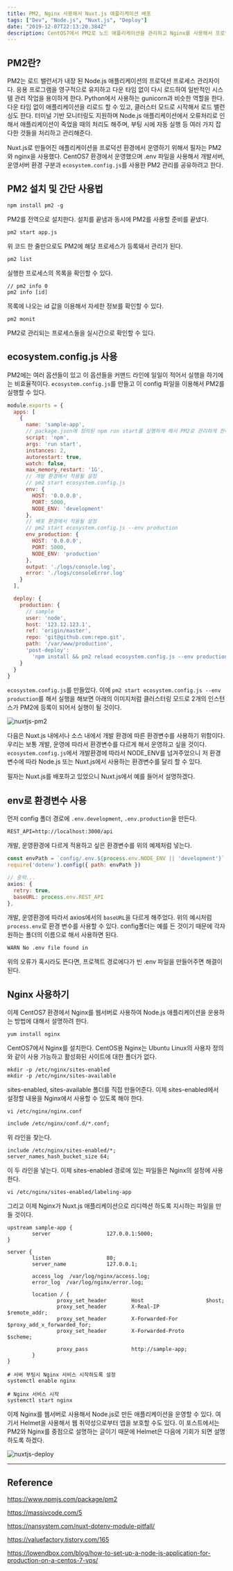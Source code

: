 ```yaml
---
title: PM2, Nginx 사용해서 Nuxt.js 애플리케이션 배포
tags: ["Dev", "Node.js", "Nuxt.js", "Deploy"]
date: "2019-12-07T22:13:20.384Z"
description: CentOS7에서 PM2로 노드 애플리케이션을 관리하고 Nginx를 사용해서 프로덕션 환경에서 노드 애플리케이션을 운영해봅니다.
---
```


## PM2란?

PM2는 로드 밸런서가 내장 된 Node.js 애플리케이션의 프로덕션 프로세스 관리자이다. 응용 프로그램을 영구적으로 유지하고 다운 타임 없이 다시 로드하여 일반적인 시스템 관리 작업을 용이하게 한다. Python에서 사용하는 gunicorn과 비슷한 역할을 한다. 다운 타임 없이 애플리케이션을 리로드 할 수 있고, 클러스터 모드로 시작해서 로드 밸런싱도 한다. 터미널 기반 모니터링도 지원하며 Node.js 애플리케이션에서 오류처리로 인해서 애플리케이션이 죽었을 때의 처리도 해주며, 부팅 시에 자동 실행 등 여러 가지 잡다한 것들을 처리하고 관리해준다.

Nuxt.js로 만들어진 애플리케이션을 프로덕션 환경에서 운영하기 위해서 필자는 PM2와 nginx을 사용했다. CentOS7 환경에서 운영했으며 .env 파일을 사용해서 개발서버, 운영서버 환경 구분과 `ecosystem.config.js`를 사용한 PM2 관리를 공유하려고 한다.

## PM2 설치 및 간단 사용법

```
npm install pm2 -g
```

PM2를 전역으로 설치한다. 설치를 끝냄과 동시에 PM2를 사용할 준비를 끝냈다.

```
pm2 start app.js
```

위 코드 한 줄만으로도 PM2에 해당 프로세스가 등록돼서 관리가 된다.

```
pm2 list
```

실행한 프로세스의 목록을 확인할 수 있다.

```
// pm2 info 0
pm2 info [id]
```

목록에 나오는 id 값을 이용해서 자세한 정보를 확인할 수 있다.

```
pm2 monit
```

PM2로 관리되는 프로세스들을 실시간으로 확인할 수 있다.

## ecosystem.config.js 사용

PM2에는 여러 옵션들이 있고 이 옵션들을 커맨드 라인에 일일이 적어서 실행을 하기에는 비효율적이다. `ecosystem.config.js`를 만들고 이 config 파일을 이용해서 PM2를 실행할 수 있다.

```javascript
module.exports = {
  apps: [
    {
      name: 'sample-app',
      // package.json에 정의된 npm run start를 실행하게 해서 PM2로 관리하게 한다.
      script: 'npm',
      args: 'run start',
      instances: 2,
      autorestart: true,
      watch: false,
      max_memory_restart: '1G',
      // 개발 환경에서 적용될 설정
      // pm2 start ecosystem.config.js
      env: {
        HOST: '0.0.0.0',
        PORT: 5000,
        NODE_ENV: 'development'
      },
      // 배포 환경에서 적용될 설정
      // pm2 start ecosystem.config.js --env production
      env_production: {
        HOST: '0.0.0.0',
        PORT: 5000,
        NODE_ENV: 'production'
      },
      output: './logs/console.log',
      error: './logs/consoleError.log'
    }
  ],

  deploy: {
    production: {
      // sample
      user: 'node',
      host: '123.12.123.1',
      ref: 'origin/master',
      repo: 'git@github.com:repo.git',
      path: '/var/www/production',
      'post-deploy':
        'npm install && pm2 reload ecosystem.config.js --env production'
    }
  }
}
```

`ecosystem.config.js`를 만들었다. 이에 `pm2 start ecosystem.config.js --env production`를 해서 실행을 해보면 아래의 이미지처럼 클러스터링 모드로 2개의 인스턴스가 PM2에 등록이 되어서 실행이 될 것이다.

![nuxtjs-pm2](./nuxtjs-pm2.png)

다음은 Nuxt.js 내에서나 소스 내에서 개발 환경에 따른 환경변수를 사용하기 위함이다. 우리는 보통 개발, 운영에 따라서 환경변수를 다르게 해서 운영하고 싶을 것이다. `ecosystem.config.js`에서 개발환경에 따라서 NODE_ENV를 넘겨주었으니 저 환경변수에 따라 Node.js 또는 Nuxt.js에서 사용하는 환경변수를 달리 할 수 있다.

필자는 Nuxt.js를 배포하고 있었으니 Nuxt.js에서 예를 들어서 설명하겠다.

## env로 환경변수 사용

먼저 config 폴더 경로에 `.env.development`, `.env.production`을 만든다.

```
REST_API=http://localhost:3000/api
```

개발, 운영환경에 다르게 적용하고 싶은 환경변수를 위의 예제처럼 넣는다.

```javascript
const envPath = `config/.env.${process.env.NODE_ENV || 'development'}`
require('dotenv').config({ path: envPath })

// 중략...
axios: {
  retry: true,
  baseURL: process.env.REST_API
},
```

개발, 운영환경에 따라서 axios에서의 `baseURL`을 다르게 해주었다. 위의 예시처럼 `process.env`로 환경 변수를 사용할 수 있다. config폴더는 예를 든 것이기 때문에 각자 원하는 폴더의 이름으로 해서 사용하면 된다.

```
WARN No .env file found in
```

위의 오류가 혹시라도 뜬다면, 프로젝트 경로에다가 빈 .env 파일을 만들어주면 해결이 된다.

## Nginx 사용하기

이제 CentOS7 환경에서 Nginx를 웹서버로 사용하여 Node.js 애플리케이션을 운용하는 방법에 대해서 설명하려 한다.

```
yum install nginx
```

CentOS7에서 Nginx를 설치한다. CentOS용 Nginx는 Ubuntu Linux의 사용자 정의와 같이 사용 가능하고 활성화된 사이트에 대한 폴더가 없다.

```
mkdir -p /etc/nginx/sites-enabled
mkdir -p /etc/nginx/sites-available
```

sites-enabled, sites-available 폴더를 직접 만들어준다. 이제 sites-enabled에서 설정할 내용을 Nginx에서 사용할 수 있도록 해야 한다.

```
vi /etc/nginx/nginx.conf
```

```
include /etc/nginx/conf.d/*.conf;
```

위 라인을 찾는다.

```
include /etc/nginx/sites-enabled/*;
server_names_hash_bucket_size 64;
```

이 두 라인을 넣는다. 이제 sites-enabled 경로에 있는 파일들은 Nginx의 설정에 사용한다.

```
vi /etc/nginx/sites-enabled/labeling-app
```

그리고 이제 Nginx가 Nuxt.js 애플리케이션으로 리디렉션 하도록 지시하는 파일을 만들 것이다.

```
upstream sample-app {
        server                  127.0.0.1:5000;
}
  
server {
        listen                  80;
        server_name             127.0.0.1;
        
        access_log  /var/log/nginx/access.log;
        error_log  /var/log/nginx/error.log;
    
        location / {
                proxy_set_header        Host                    $host;
                proxy_set_header        X-Real-IP               $remote_addr;
                proxy_set_header        X-Forwarded-For         $proxy_add_x_forwarded_for;
                proxy_set_header        X-Forwarded-Proto       $scheme;
  
                proxy_pass              http://sample-app;
        }
}
```

```
# 서버 부팅시 Nginx 서비스 시작하도록 설정
systemctl enable nginx

# Nginx 서비스 시작
systemctl start nginx
```

이제 Nginx를 웹서버로 사용해서 Node.js로 만든 애플리케이션을 운영할 수 있다. 여기서 Helmet을 사용해서 웹 취약성으로부터 앱을 보호할 수도 있다. 이 포스트에서는 PM2와 Nginx를 중점으로 설명하는 글이기 때문에 Helmet은 다음에 기회가 되면 설명하도록 하겠다.

![nuxtjs-deploy](./nuxtjs-deploy.png)

---
## Reference

https://www.npmjs.com/package/pm2

https://massivcode.com/5

https://nansystem.com/nuxt-dotenv-module-pitfall/

https://valuefactory.tistory.com/165

https://lowendbox.com/blog/how-to-set-up-a-node-js-application-for-production-on-a-centos-7-vps/